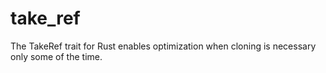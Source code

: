 # take_ref
The TakeRef trait for Rust enables optimization when cloning is necessary only some of the time.
